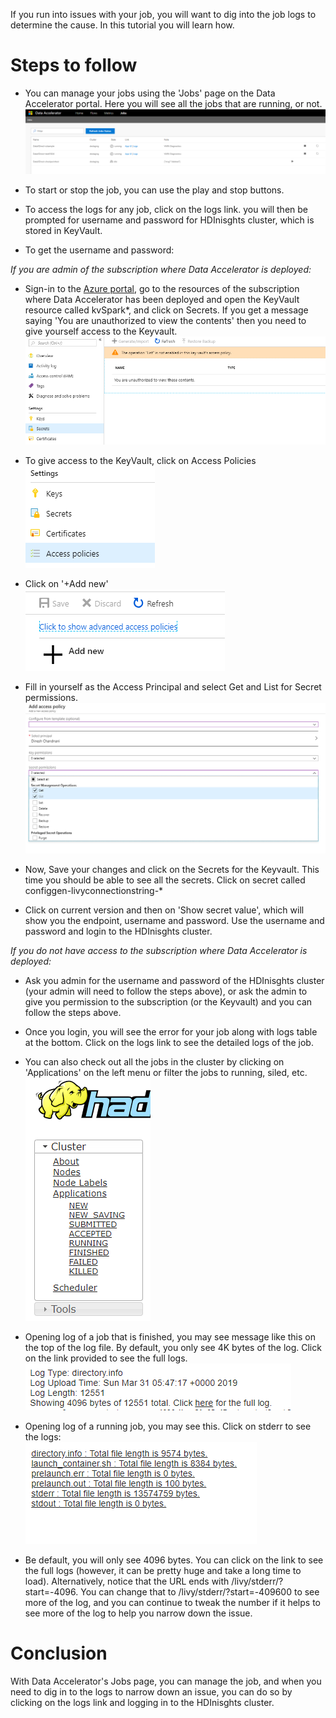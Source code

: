 If you run into issues with your job, you will want to dig into the job logs to determine the cause. In this tutorial you will learn how.

# Steps to follow

- You can manage your jobs using the 'Jobs' page on the Data Accelerator portal. Here you will see all the jobs that are running, or not.<br />
 ![Jobs](./tutorials/images/jobs.PNG)

- To start or stop the job, you can use the play and stop buttons.

- To access the logs for any job, click on the logs link. you will then be prompted for username and password for HDInisghts cluster, which is stored in KeyVault.

- To get the username and password:

_If you are admin of the subscription where Data Accelerator is deployed:_
- Sign-in to the [Azure portal](https://portal.azure.com), go to the resources of the subscription where Data Accelerator has been deployed and open the KeyVault resource called kvSpark*, and click on Secrets. If you get a message saying 'You are unauthorized to view the contents' then you need to give yourself access to the Keyvault.  <br />
 ![Jobs](./tutorials/images/secrets.PNG)

- To give access to the KeyVault, click on Access Policies<br />
 ![Jobs](./tutorials/images/accesspolicies.PNG)

- Click on '+Add new'<br />
 ![Jobs](./tutorials/images/addnew.PNG)

- Fill in yourself as the Access Principal and select Get and List for Secret permissions. <br />
 ![Jobs](./tutorials/images/adduser.PNG)

- Now, Save your changes and click on the Secrets for the Keyvault. This time you should be able to see all the secrets. Click on secret called configgen-livyconnectionstring-*

- Click on current version and then on 'Show secret value', which will show you the endpoint, username and password. Use the username and password and login to the HDInisghts cluster.

_If you do not have access to the subscription where Data Accelerator is deployed:_

- Ask you admin for the username and password of the HDInisghts cluster (your admin will need to follow the steps above), or ask the admin to give you permission to the subscription (or the Keyvault) and you can follow the steps above.


- Once you login, you will see the error for your job along with logs table at the bottom. Click on the logs link to see the detailed logs of the job. 

- You can also check out all the jobs in the cluster by clicking on 'Applications' on the left menu or filter the jobs to running, siled, etc. <br />
 ![Jobs](./tutorials/images/hdimenu.PNG)

- Opening log of a job that is finished, you may see message like this on the top of the log file. By default, you only see 4K bytes of the log. Click on the link provided to see the full logs. <br />
 ![Jobs](./tutorials/images/log1.PNG)

- Opening log of a running job, you may see this. Click on stderr to see the logs: <br />
 ![Jobs](./tutorials/images/log2.PNG)

- Be default, you will only see 4096 bytes. You can click on the link to see the full logs (however, it can be pretty huge and take a long time to load). Alternatively, notice that the URL ends with /livy/stderr/?start=-4096. You can change that to /livy/stderr/?start=-409600 to see more of the log, and you can continue to tweak the number if it helps to see more of the log to help you narrow down the issue. 

# Conclusion
With Data Accelerator's Jobs page, you can manage the job, and when you need to dig in to the logs to narrow down an issue, you can do so by clicking on the logs link and logging in to the HDInisghts cluster. 




